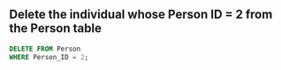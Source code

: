 ## Delete the individual whose Person ID = 2 from the Person table
```sql
DELETE FROM Person
WHERE Person_ID = 2;
